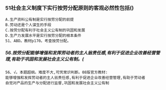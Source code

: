 ### 51社会主义制度下实行按劳分配原则的客观必然性包括()
    A.生产资料公有制是实行按劳分配的前提
    B.劳动还是个人谋生的手段
    C.按劳分配有利于社会主义公有制的巩固和发展
    D.生产力发展水平是实行按劳分配的根本条件
    51、ABD。教材p170。考查按劳分配。

##### 56.按劳分配能够增强和发挥劳动者的主人翁责任感,有利于促进企业改善经营管理,有助于巩固和发展社会主义公有制。(
    56、√。本题超纲。难度不大,可凭常识判断。08版官方教材:
    能够增强和发挥劳动者的主人翁责任感,有利于促进企业改善经营管理,有助于劳动者
    自觉对产品的生产与分配进行监督,巩固和发展社会主义公有制    